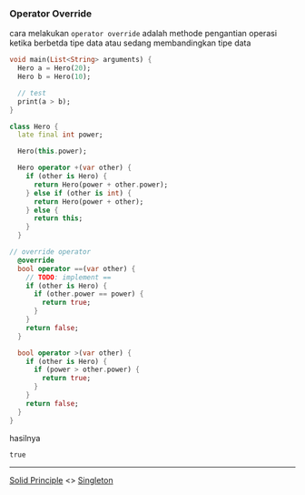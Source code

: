 ### Operator Override

cara melakukan `operator override` adalah methode pengantian operasi ketika berbetda tipe data atau sedang membandingkan tipe data

```dart
void main(List<String> arguments) {
  Hero a = Hero(20);
  Hero b = Hero(10);

  // test
  print(a > b);
}

class Hero {
  late final int power;

  Hero(this.power);

  Hero operator +(var other) {
    if (other is Hero) {
      return Hero(power + other.power);
    } else if (other is int) {
      return Hero(power + other);
    } else {
      return this;
    }
  }

// override operator
  @override
  bool operator ==(var other) {
    // TODO: implement ==
    if (other is Hero) {
      if (other.power == power) {
        return true;
      }
    }
    return false;
  }

  bool operator >(var other) {
    if (other is Hero) {
      if (power > other.power) {
        return true;
      }
    }
    return false;
  }
}
```

hasilnya

```
true
```

---

[Solid Principle](../solid_principle/README.md)  <> [Singleton]()